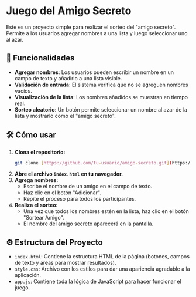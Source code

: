 # Juego del Amigo Secreto

Este es un proyecto simple para realizar el sorteo del "amigo secreto". Permite a los usuarios agregar nombres a una lista y luego seleccionar uno al azar.

## 🚀 Funcionalidades

-   **Agregar nombres**: Los usuarios pueden escribir un nombre en un campo de texto y añadirlo a una lista visible.
-   **Validación de entrada**: El sistema verifica que no se agreguen nombres vacíos.
-   **Visualización de la lista**: Los nombres añadidos se muestran en tiempo real.
-   **Sorteo aleatorio**: Un botón permite seleccionar un nombre al azar de la lista y mostrarlo como el "amigo secreto".

## 🛠️ Cómo usar

1.  **Clona el repositorio:**
    ```bash
    git clone [https://github.com/tu-usuario/amigo-secreto.git](https://github.com/tu-usuario/amigo-secreto.git)
    ```
2.  **Abre el archivo `index.html` en tu navegador.**
3.  **Agrega nombres:**
    -   Escribe el nombre de un amigo en el campo de texto.
    -   Haz clic en el botón "Adicionar".
    -   Repite el proceso para todos los participantes.
4.  **Realiza el sorteo:**
    -   Una vez que todos los nombres estén en la lista, haz clic en el botón "Sortear Amigo".
    -   El nombre del amigo secreto aparecerá en la pantalla.

## ⚙️ Estructura del Proyecto

-   `index.html`: Contiene la estructura HTML de la página (botones, campos de texto y áreas para mostrar resultados).
-   `style.css`: Archivo con los estilos para dar una apariencia agradable a la aplicación.
-   `app.js`: Contiene toda la lógica de JavaScript para hacer funcionar el juego.
